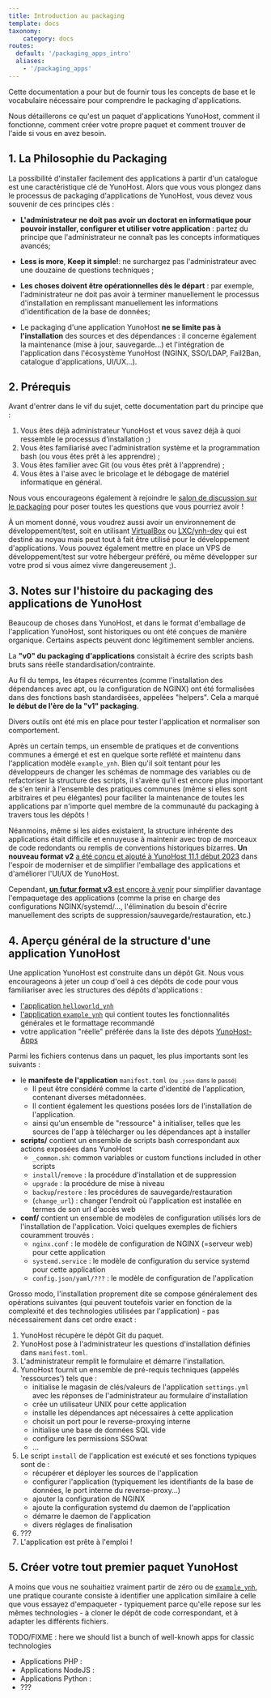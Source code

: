 ```yaml
---
title: Introduction au packaging
template: docs
taxonomy:
    category: docs
routes:
  default: '/packaging_apps_intro'
  aliases:
    - '/packaging_apps'
---
```


Cette documentation a pour but de fournir tous les concepts de base et le vocabulaire nécessaire pour comprendre le packaging d'applications.

Nous détaillerons ce qu'est un paquet d'applications YunoHost, comment il fonctionne, comment créer votre propre paquet et comment trouver de l'aide si vous en avez besoin.


## 1. La Philosophie du Packaging

La possibilité d'installer facilement des applications à partir d'un catalogue est une caractéristique clé de YunoHost. Alors que vous vous plongez dans le processus de packaging d'applications de YunoHost, vous devez vous souvenir de ces principes clés :

- **L'administrateur ne doit pas avoir un doctorat en informatique pour pouvoir installer, configurer et utiliser votre application** : partez du principe que l'administrateur ne connaît pas les concepts informatiques avancés;

- **Less is more**, **Keep it simple!**: ne surchargez pas l'administrateur avec une douzaine de questions techniques ;

- **Les choses doivent être opérationnelles dès le départ** : par exemple, l'administrateur ne doit pas avoir à terminer manuellement le processus d'installation en remplissant manuellement les informations d'identification de la base de données;

- Le packaging d'une application YunoHost **ne se limite pas à l'installation** des sources et des dépendances : il concerne également la maintenance (mise à jour, sauvegarde...) et l'intégration de l'application dans l'écosystème YunoHost (NGINX, SSO/LDAP, Fail2Ban, catalogue d'applications, UI/UX...).


## 2. Prérequis

Avant d'entrer dans le vif du sujet, cette documentation part du principe que :

1. Vous êtes déjà administrateur YunoHost et vous savez déjà à quoi ressemble le processus d'installation ;)
2. Vous êtes familiarisé avec l'administration système et la programmation bash (ou vous êtes prêt à les apprendre) ;
3. Vous êtes familier avec Git (ou vous êtes prêt à l'apprendre) ;
4. Vous êtes à l'aise avec le bricolage et le débogage de matériel informatique en général.

Nous vous encourageons également à rejoindre le [salon de discussion sur le packaging](/chat_rooms) pour poser toutes les questions que vous pourriez avoir !

À un moment donné, vous voudrez aussi avoir un environnement de développement/test, soit en utilisant [VirtualBox](/packaging_apps_virtualbox) ou [LXC/ynh-dev](https://github.com/yunohost/ynh-dev) qui est destiné au noyau mais peut tout à fait être utilisé pour le développement d'applications. Vous pouvez également mettre en place un VPS de développement/test sur votre hébergeur préféré, ou même développer sur votre prod si vous aimez vivre dangereusement ;).

## 3. Notes sur l'histoire du packaging des applications de YunoHost

Beaucoup de choses dans YunoHost, et dans le format d'emballage de l'application YunoHost, sont historiques ou ont été conçues de manière organique. Certains aspects peuvent donc légitimement sembler anciens.

La **"v0" du packaging d'applications** consistait à écrire des scripts bash bruts sans réelle standardisation/contrainte.

Au fil du temps, les étapes récurrentes (comme l'installation des dépendances avec apt, ou la configuration de NGINX) ont été formalisées dans des fonctions bash standardisées, appelées "helpers". Cela a marqué **le début de l'ère de la "v1" packaging**.

Divers outils ont été mis en place pour tester l'application et normaliser son comportement.

Après un certain temps, un ensemble de pratiques et de conventions communes a émergé et est en quelque sorte reflété et maintenu dans l'application modèle `example_ynh`. Bien qu'il soit tentant pour les développeurs de changer les schémas de nommage des variables ou de refactoriser la structure des scripts, il s'avère qu'il est encore plus important de s'en tenir à l'ensemble des pratiques communes (même si elles sont arbitraires et peu élégantes) pour faciliter la maintenance de toutes les applications par n'importe quel membre de la communauté du packaging à travers tous les dépôts !

Néanmoins, même si les aides existaient, la structure inhérente des applications était difficile et ennuyeuse à maintenir avec trop de morceaux de code redondants ou remplis de conventions historiques bizarres. **Un nouveau format v2** [a été conçu et ajouté à YunoHost 11.1 début 2023](https://github.com/YunoHost/yunohost/pull/1289) dans l'espoir de moderniser et de simplifier l'emballage des applications et d'améliorer l'UI/UX de YunoHost.

Cependant, [**un futur format v3** est encore à venir](https://github.com/YunoHost/issues/issues/2136) pour simplifier davantage l'empaquetage des applications (comme la prise en charge des configurations NGINX/systemd/..., l'élimination du besoin d'écrire manuellement des scripts de suppression/sauvegarde/restauration, etc.)


## 4. Aperçu général de la structure d'une application YunoHost

Une application YunoHost est construite dans un dépôt Git. Nous vous encourageons à jeter un coup d'oeil à ces dépôts de code pour vous familiariser avec les structures des dépôts d'applications :
- [l'application `helloworld_ynh`](https://github.com/YunoHost-Apps/helloworld_ynh) 
- [l'application `example_ynh`](https://github.com/YunoHost/example_ynh) qui contient toutes les fonctionnalités générales et le formattage recommandé
- votre application "réelle" préférée dans la liste des dépots [YunoHost-Apps](https://github.com/orgs/YunoHost-Apps/repositories)

Parmi les fichiers contenus dans un paquet, les plus importants sont les suivants :

- le **manifeste de l'application** `manifest.toml` <small>(ou `.json` dans le passé)</small>
    - Il peut être considéré comme la carte d'identité de l'application, contenant diverses métadonnées. 
    - Il contient également les questions posées lors de l'installation de l'application.
    - ainsi qu'un ensemble de "ressource" à initialiser, telles que les sources de l'app à télécharger ou les dépendances apt à installer
- **scripts/** contient un ensemble de scripts bash correspondant aux actions exposées dans YunoHost
   - `_common.sh`: common variables or custom functions included in other scripts
    - `install`/`remove` : la procédure d'installation et de suppression
   - `upgrade` : la procédure de mise à niveau
   - `backup`/`restore` : les procédures de sauvegarde/restauration 
   - (`change_url`) : changer l'endroit où l'application est installée en termes de son url d'accès web
- **conf/** contient un ensemble de modèles de configuration utilisés lors de l'installation de l'application. Voici quelques exemples de fichiers couramment trouvés :
   - `nginx.conf` : le modèle de configuration de NGINX (=serveur web) pour cette application
   - `systemd.service` : le modèle de configuration du service systemd pour cette application
   - `config.json/yaml/???` : le modèle de configuration de l'application

Grosso modo, l'installation proprement dite se compose généralement des opérations suivantes (qui peuvent toutefois varier en fonction de la complexité et des technologies utilisées par l'application) - pas nécessairement dans cet ordre exact :

1. YunoHost récupère le dépôt Git du paquet.
2. YunoHost pose à l'administrateur les questions d'installation définies dans `manifest.toml`.
3. L'administrateur remplit le formulaire et démarre l'installation.
4. YunoHost fournit un ensemble de pré-requis techniques (appelés 'ressources') tels que :
    - initialise le magasin de clés/valeurs de l'application `settings.yml` avec les réponses de l'administrateur au formulaire d'installation
    - crée un utilisateur UNIX pour cette application
    - installe les dépendances apt nécessaires à cette application
    - choisit un port pour le reverse-proxying interne
    - initialise une base de données SQL vide
    - configure les permissions SSOwat
    - ...
5. Le script `install` de l'application est exécuté et ses fonctions typiques sont de :
    - récupérer et déployer les sources de l'application
    - configurer l'application (typiquement les identifiants de la base de données, le port interne du reverse-proxy...)
    - ajouter la configuration de NGINX
    - ajoute la configuration systemd du daemon de l'application
    - démarre le daemon de l'application
    - divers réglages de finalisation
6. ???
7. L'application est prête à l'emploi !


## 5. Créer votre tout premier paquet YunoHost

A moins que vous ne souhaitiez vraiment partir de zéro ou de [`example_ynh`](https://github.com/YunoHost/example_ynh), une pratique courante consiste à identifier une application similaire à celle que vous essayez d'empaqueter - typiquement parce qu'elle repose sur les mêmes technologies - à cloner le dépôt de code correspondant, et à adapter les différents fichiers.

TODO/FIXME : here we should list a bunch of well-knowh apps for classic technologies

- Applications PHP :
- Applications NodeJS :
- Applications Python :
- ???
